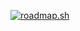 [![roadmap.sh](https://roadmap.sh/card/wide/66fc49c2366148ee28c94eef?variant=dark&roadmaps=game-developer)](https://roadmap.sh)
